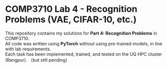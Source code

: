 # COMP3710 Lab 4 - Recognition Problems (VAE, CIFAR-10, etc.)

This repository contains my solutions for **Part 4: Recognition Problems** in COMP3710.  
All code was written using **PyTorch** without using pre-trained models, in line with lab requirements.  
Each task has been implemented, trained, and tested on the UQ HPC cluster (Rangpur). （but still pending）
